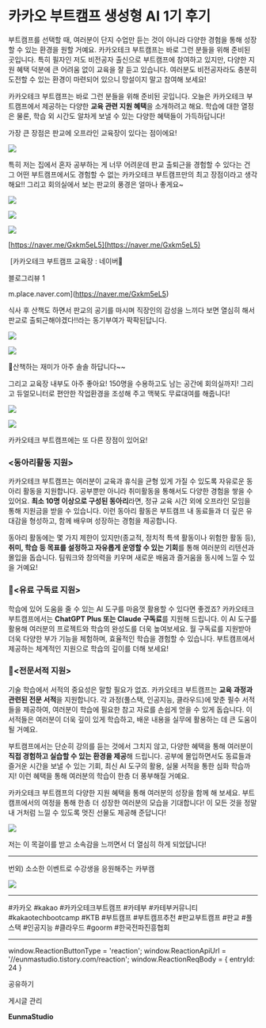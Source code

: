 
# 카카오 부트캠프 생성형 AI 1기 후기

부트캠프를 선택할 때, 여러분이 단지 수업만 듣는 것이 아니라 다양한 경험을 통해 성장할 수 있는 환경을 원할 거예요. 카카오테크 부트캠프는 바로 그런 분들을 위해 준비된 곳입니다. 특히 필자인 저도 비전공자 출신으로 부트캠프에 참여하고 있지만, 다양한 지원 혜택 덕분에 큰 어려움 없이 교육을 잘 듣고 있습니다. 여러분도 비전공자라도 충분히 도전할 수 있는 환경이 마련되어 있으니 망설이지 말고 참여해 보세요!

카카오테크 부트캠프는 바로 그런 분들을 위해 준비된 곳입니다. 오늘은 카카오테크 부트캠프에서 제공하는 다양한 **교육 관련 지원 혜택**을 소개하려고 해요. 학습에 대한 열정은 물론, 학습 외 시간도 알차게 보낼 수 있는 다양한 혜택들이 가득하답니다!

가장 큰 장점은 판교에 오프라인 교육장이 있다는 점이에요!

![](https://blog.kakaocdn.net/dn/bHGM3h/btsKC1A4jsQ/IxlOtIxOQh7ZQ3W8Ly4iF1/img.jpg)

특히 저는 집에서 혼자 공부하는 게 너무 어려운데 판교 출퇴근을 경험할 수 있다는 건 그 어떤 부트캠프에서도 경험할 수 없는 카카오테크 부트캠프만의 최고 장점이라고 생각해요!! 그리고 회의실에서 보는 판교의 풍경은 얼마나 좋게요~

![](https://blog.kakaocdn.net/dn/bWJpOF/btsKDO8Wfp7/pZYtFQEy8eUo33RkVDqSK0/img.jpg)

![](https://blog.kakaocdn.net/dn/RHBLd/btsKEI7069f/WPPEDvZEnxuk1oyaJxDYHK/img.jpg)

![](https://blog.kakaocdn.net/dn/cL3GOF/btsKFmXrPqh/CpHGbjIy885xI2cWsVw2Zk/img.jpg)

[https://naver.me/Gxkm5eL5](https://naver.me/Gxkm5eL5)

 [카카오테크 부트캠프 교육장 : 네이버

블로그리뷰 1

m.place.naver.com](https://naver.me/Gxkm5eL5)

식사 후 산책도 하면서 판교의 공기를 마시며 직장인의 감성을 느끼다 보면 열심히 해서 판교로 출퇴근해야겠다!!라는 동기부여가 팍팍된답니다.

![](https://blog.kakaocdn.net/dn/KCJ5N/btsKDDsZQhd/3CWSS2unqUGmIPSiiWipSK/img.jpg)

![](https://blog.kakaocdn.net/dn/Hzx0T/btsKDEZKyn7/5OU4imOlWZROKRX0vqcM0k/img.jpg)

산책하는 재미가 아주 솔솔 하답니다~~

그리고 교육장 내부도 아주 좋아요! 150명을 수용하고도 남는 공간에 회의실까지! 그리고 듀얼모니터로 편안한 작업환경을 조성해 주고 맥북도 무료대여를 해줍니다!

![](https://blog.kakaocdn.net/dn/b0zCex/btsKEXYbQDR/ZNJzkjckDGKd6SNfmBSCUK/img.jpg)

![](https://blog.kakaocdn.net/dn/JqDJr/btsKEwmk6SP/TpVg6otLsw9vpRLsNChN5K/img.jpg)

카카오테크 부트캠프에는 또 다른 장점이 있어요!

### **<동아리활동 지원>**

카카오테크 부트캠프는 여러분이 교육과 휴식을 균형 있게 가질 수 있도록 자유로운 동아리 활동을 지원합니다. 공부뿐만 아니라 취미활동을 통해서도 다양한 경험을 쌓을 수 있어요. **최소 10명 이상으로 구성된 동아리**라면, 정규 교육 시간 외에 오프라인 모임을 통해 지원금을 받을 수 있습니다. 이런 동아리 활동은 부트캠프 내 동료들과 더 깊은 유대감을 형성하고, 함께 배우며 성장하는 경험을 제공합니다.

동아리 활동에는 몇 가지 제한이 있지만(종교적, 정치적 특색 활동이나 위험한 활동 등), **취미, 학습 등 목표를 설정하고 자유롭게 운영할 수 있는 기회**를 통해 여러분의 리텐션과 몰입을 돕습니다. 팀워크와 창의력을 키우며 새로운 배움과 즐거움을 동시에 느낄 수 있을 거예요!

### **<유료 구독료 지원>**

학습에 있어 도움을 줄 수 있는 AI 도구를 마음껏 활용할 수 있다면 좋겠죠? 카카오테크 부트캠프에서는 **ChatGPT Plus 또는 Claude 구독료**를 지원해 드립니다. 이 AI 도구를 활용해 여러분의 프로젝트와 학습의 완성도를 더욱 높여보세요. 월 구독료를 지원받아 더욱 다양한 부가 기능을 체험하며, 효율적인 학습을 경험할 수 있습니다. 부트캠프에서 제공하는 체계적인 지원으로 학습의 깊이를 더해 보세요!

### **<전문서적 지원>**

기술 학습에서 서적의 중요성은 말할 필요가 없죠. 카카오테크 부트캠프는 **교육 과정과 관련된 전문 서적**을 지원합니다. 각 과정(풀스택, 인공지능, 클라우드)에 맞춘 필수 서적들을 제공하여, 여러분이 학습에 필요한 참고 자료를 손쉽게 얻을 수 있게 돕습니다. 이 서적들은 여러분이 더욱 깊이 있게 학습하고, 배운 내용을 실무에 활용하는 데 큰 도움이 될 거예요.

부트캠프에서는 단순히 강의를 듣는 것에서 그치지 않고, 다양한 혜택을 통해 여러분이 **직접 경험하고 실습할 수 있는 환경을 제공**해 드립니다. 공부에 몰입하면서도 동료들과 즐거운 시간을 보낼 수 있는 기회, 최신 AI 도구의 활용, 실물 서적을 통한 심화 학습까지! 이런 혜택을 통해 여러분의 학습이 한층 더 풍부해질 거예요.

카카오테크 부트캠프의 다양한 지원 혜택을 통해 여러분의 성장을 함께 해 보세요. 부트캠프에서의 여정을 통해 한층 더 성장한 여러분의 모습을 기대합니다! 이 모든 것을 정말 내 거처럼 느낄 수 있도록 멋진 선물도 제공해 준답니다!

![](https://blog.kakaocdn.net/dn/44rMJ/btsKDpBOD8f/OSF7O4xxyGKS6WPZDNmE00/img.jpg)

저는 이 목걸이를 받고 소속감을 느끼면서 더 열심히 하게 되었답니다!

* * *

번외) 소소한 이벤트로 수강생을 응원해주는 카부캠

![](https://blog.kakaocdn.net/dn/lA9Wy/btsKDEyLcF1/lAPewvlRAS0ZKy7cY4E2Mk/img.jpg)

* * *

#카카오 #kakao #카카오테크부트캠프 #카테부 #카테부커뮤니티 #kakaotechbootcamp #KTB #부트캠프 #부트캠프추천 #판교부트캠프 #판교 #풀스택 #인공지능 #클라우드 #goorm #한국전파진흥협회

* * *

window.ReactionButtonType = 'reaction'; window.ReactionApiUrl = '//eunmastudio.tistory.com/reaction'; window.ReactionReqBody = { entryId: 24 }

공유하기

게시글 관리

**EunmaStudio**
            